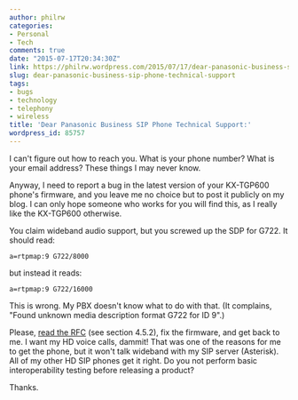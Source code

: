 ```yaml
---
author: philrw
categories:
- Personal
- Tech
comments: true
date: "2015-07-17T20:34:30Z"
link: https://philrw.wordpress.com/2015/07/17/dear-panasonic-business-sip-phone-technical-support/
slug: dear-panasonic-business-sip-phone-technical-support
tags:
- bugs
- technology
- telephony
- wireless
title: 'Dear Panasonic Business SIP Phone Technical Support:'
wordpress_id: 85757
---
```


I can't figure out how to reach you. What is your phone number? What is your email address? These things I may never know.

Anyway, I need to report a bug in the latest version of your KX-TGP600 phone's firmware, and you leave me no choice but to post it publicly on my blog. I can only hope someone who works for you will find this, as I really like the KX-TGP600 otherwise.

You claim wideband audio support, but you screwed up the SDP for G722. It should read:

    
    a=rtpmap:9 G722/8000




but instead it reads:




    
    a=rtpmap:9 G722/16000




This is wrong. My PBX doesn't know what to do with that. (It complains, "Found unknown media description format G722 for ID 9".)




Please, [read the RFC](https://www.ietf.org/rfc/rfc3551.txt) (see section 4.5.2), fix the firmware, and get back to me. I want my HD voice calls, dammit! That was one of the reasons for me to get the phone, but it won't talk wideband with my SIP server (Asterisk). All of my other HD SIP phones get it right. Do you not perform basic interoperability testing before releasing a product?




Thanks.
